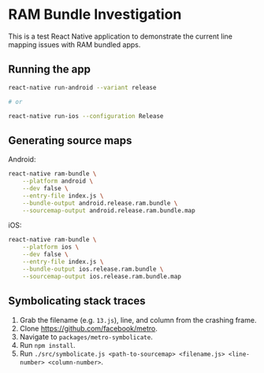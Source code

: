 # RAM Bundle Investigation

This is a test React Native application to demonstrate the current line mapping issues with RAM bundled apps.

## Running the app

```bash
react-native run-android --variant release

# or

react-native run-ios --configuration Release
```

## Generating source maps

Android:

```bash
react-native ram-bundle \
    --platform android \
    --dev false \
    --entry-file index.js \
    --bundle-output android.release.ram.bundle \
    --sourcemap-output android.release.ram.bundle.map
```

iOS:

```bash
react-native ram-bundle \
    --platform ios \
    --dev false \
    --entry-file index.js \
    --bundle-output ios.release.ram.bundle \
    --sourcemap-output ios.release.ram.bundle.map
```

## Symbolicating stack traces

1. Grab the filename (e.g. `13.js`), line, and column from the crashing frame.
1. Clone https://github.com/facebook/metro.
1. Navigate to `packages/metro-symbolicate`.
1. Run `npm install`.
1. Run `./src/symbolicate.js <path-to-sourcemap> <filename.js> <line-number> <column-number>`.